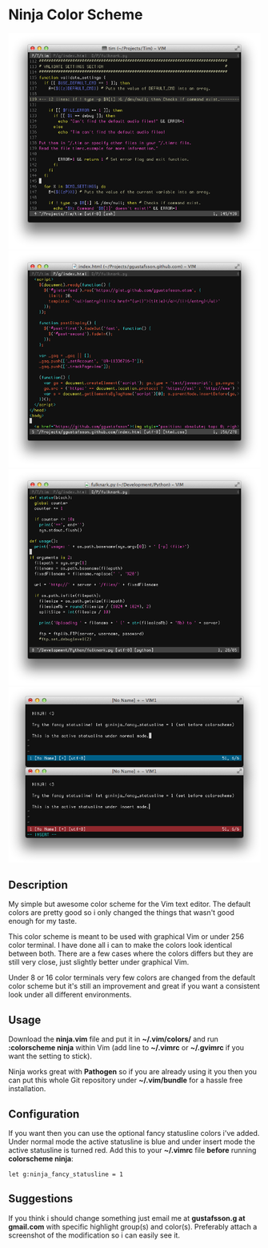Ninja Color Scheme
==================

![Preview 1](https://github.com/ggustafsson/Ninja-Color-Scheme/raw/master/Preview/Preview1.png)
![Preview 2](https://github.com/ggustafsson/Ninja-Color-Scheme/raw/master/Preview/Preview2.png)
![Preview 3](https://github.com/ggustafsson/Ninja-Color-Scheme/raw/master/Preview/Preview3.png)
![Preview 4](https://github.com/ggustafsson/Ninja-Color-Scheme/raw/master/Preview/Preview4.png)

Description
-----------
My simple but awesome color scheme for the Vim text editor. The default colors
are pretty good so i only changed the things that wasn't good enough for my
taste.

This color scheme is meant to be used with graphical Vim or under 256 color
terminal. I have done all i can to make the colors look identical between
both. There are a few cases where the colors differs but they are still very
close, just slightly better under graphical Vim.

Under 8 or 16 color terminals very few colors are changed from the default
color scheme but it's still an improvement and great if you want a consistent
look under all different environments.

Usage
-----
Download the **ninja.vim** file and put it in **~/.vim/colors/** and run
**:colorscheme ninja** within Vim (add line to **~/.vimrc** or **~/.gvimrc**
if you want the setting to stick).

Ninja works great with **Pathogen** so if you are already using it you then
you can put this whole Git repository under **~/.vim/bundle** for a hassle
free installation.

Configuration
-------------
If you want then you can use the optional fancy statusline colors i've added.
Under normal mode the active statusline is blue and under insert mode the
active statusline is turned red. Add this to your **~/.vimrc** file **before**
running **colorscheme ninja**:

    let g:ninja_fancy_statusline = 1

Suggestions
-----------
If you think i should change something just email me at
**gustafsson.g at gmail.com** with specific highlight group(s) and color(s).
Preferably attach a screenshot of the modification so i can easily see it.

